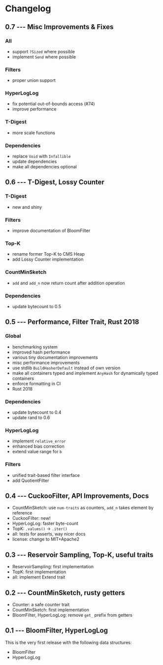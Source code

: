 # Changelog

## 0.7 --- Misc Improvements & Fixes

### All
- support `?Sized` where possible
- implement `Send` where possible

### Filters
- proper union support

### HyperLogLog
- fix potential out-of-bounds access (#74)
- improve performance

### T-Digest
- more scale functions

### Dependencies
- replace `Void` with `Infallible`
- update dependencies
- make all dependencies optional

## 0.6 --- T-Digest, Lossy Counter

### T-Digest
- new and shiny

### Filters
- improve documentation of BloomFilter

### Top-K
- rename former Top-K to CMS Heap
- add Lossy Counter implementation

### CountMinSketch
- `add` and `add_n` now return count after addition operation

### Dependencies
- update bytecount to 0.5

## 0.5 --- Performance, Filter Trait, Rust 2018

### Global
- benchmarking system
- improved hash performance
- various tiny documentation improvements
- misc performance improvements
- use stdlib `BuildHasherDefault` instead of own version
- make all containers typed and implement `AnyHash` for dynamically typed containers
- enforce formatting in CI
- Rust 2018

### Dependencies
- update bytecount to 0.4
- update rand to 0.6

### HyperLogLog
- implement `relative_error`
- enhanced bias correction
- extend value range for `b`

### Filters
- unified trait-based filter interface
- add QuotientFilter


## 0.4 --- CuckooFilter, API Improvements, Docs

- CountMinSketch: use `num-traits` as counters, `add_n` takes element by reference
- CuckooFilter: new!
- HyperLogLog: faster byte-count
- TopK: `.values()` -> `.iter()`
- all: tests for asserts, way nicer docs
- license: change to MIT+Apache2


## 0.3 --- Reservoir Sampling, Top-K, useful traits

- ReservoirSampling: first implementation
- TopK: first implementation
- all: implement Extend trait


## 0.2 --- CountMinSketch, rusty getters

- Counter: a safe counter trait
- CountMinSketch: first implementation
- BloomFilter, HyperLogLog: remove `get_` prefix from getters


## 0.1 --- BloomFilter, HyperLogLog

This is the very first release with the following data structures:

- BloomFilter
- HyperLogLog
